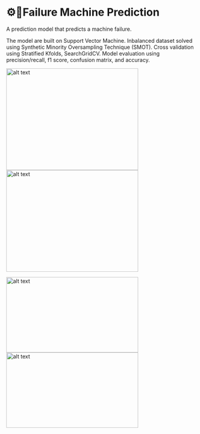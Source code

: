 # ⚙️🧬Failure Machine Prediction
A prediction model that predicts a machine failure. <br>

The model are built on Support Vector Machine. Inbalanced dataset solved using Synthetic Minority Oversampling Technique (SMOT). Cross validation using Stratified Kfolds, SearchGridCV. Model evaluation using precision/recall, f1 score, confusion matrix, and accuracy.

<img src="https://github.com/luqmancrit/Failure-Prediction/blob/main/training%20confusion%20matrix.png?raw=true" alt="alt text" width="350" height="270"> <img src="https://github.com/luqmancrit/Failure-Prediction/blob/main/test%20confusion%20matrix.png?raw=true" alt="alt text" width="350" height="270"> 

<img src="https://github.com/luqmancrit/Failure-Prediction/blob/main/classification%20report%20-%20training.png?raw=true" alt="alt text" width="350" height="200"> <img src="https://github.com/luqmancrit/Failure-Prediction/blob/main/classification%20report%20-%20test.png?raw=true" alt="alt text" width="350" height="200">
